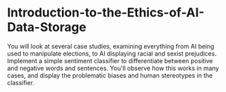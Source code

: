 # Introduction-to-the-Ethics-of-AI-Data-Storage
You will look at several case studies, examining everything from AI being used to manipulate elections, to AI displaying racial and sexist prejudices. Implement a simple sentiment classifier to differentiate between positive and negative words and sentences. You'll observe how this works in many cases, and display the problematic biases and human stereotypes in the classifier.
